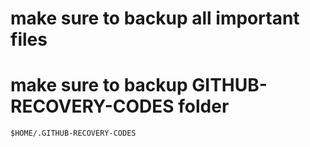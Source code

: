 # make sure to backup all important files

# make sure to backup GITHUB-RECOVERY-CODES folder

`$HOME/.GITHUB-RECOVERY-CODES`

